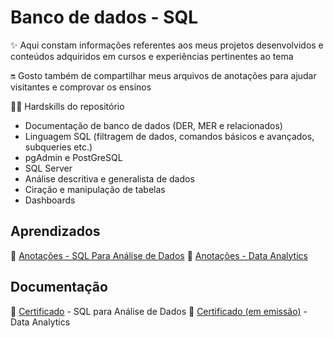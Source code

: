# Banco de dados - SQL
✨ Aqui constam informações referentes aos meus projetos desenvolvidos e conteúdos adquiridos em cursos e experiências pertinentes ao tema  

🔛 Gosto também de compartilhar meus arquivos de anotações para ajudar visitantes e comprovar os ensinos

🤹🏻 Hardskills do repositório  
* Documentação de banco de dados (DER, MER e relacionados)
* Linguagem SQL (filtragem de dados, comandos básicos e avançados, subqueries etc.)
* pgAdmin e PostGreSQL
* SQL Server
* Análise descritiva e generalista de dados
* Ciração e manipulação de tabelas
* Dashboards

## Aprendizados

📝 [Anotações - SQL Para Análise de Dados](https://1drv.ms/w/s!Aod7i08U7H1kwzpGjvCui4nmC4Jk?e=L3RddK)
📝 [Anotações - Data Analytics](https://1drv.ms/w/s!Aod7i08U7H1k3nHS4OyH-4bg9PAW?e=shrbzu)

## Documentação

📄 [Certificado](https://1drv.ms/b/s!Aod7i08U7H1k2ES3zI5nxu-VJS6o?e=Lc3vUj) - SQL para Análise de Dados
📄 [Certificado (em emissão)]() - Data Analytics

